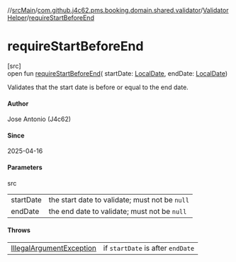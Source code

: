 //[srcMain](../../../index.md)/[com.github.j4c62.pms.booking.domain.shared.validator](../index.md)/[ValidatorHelper](index.md)/[requireStartBeforeEnd](require-start-before-end.md)

# requireStartBeforeEnd

[src]\
open fun [requireStartBeforeEnd](require-start-before-end.md)(
startDate: [LocalDate](https://docs.oracle.com/javase/8/docs/api/java/time/LocalDate.html),
endDate: [LocalDate](https://docs.oracle.com/javase/8/docs/api/java/time/LocalDate.html))

Validates that the start date is before or equal to the end date.

#### Author

Jose Antonio (J4c62)

#### Since

2025-04-16

#### Parameters

src

|           |                                                |
|-----------|------------------------------------------------|
| startDate | the start date to validate; must not be `null` |
| endDate   | the end date to validate; must not be `null`   |

#### Throws

|                                                                                                               |                                   |
|---------------------------------------------------------------------------------------------------------------|-----------------------------------|
| [IllegalArgumentException](https://docs.oracle.com/javase/8/docs/api/java/lang/IllegalArgumentException.html) | if `startDate` is after `endDate` |